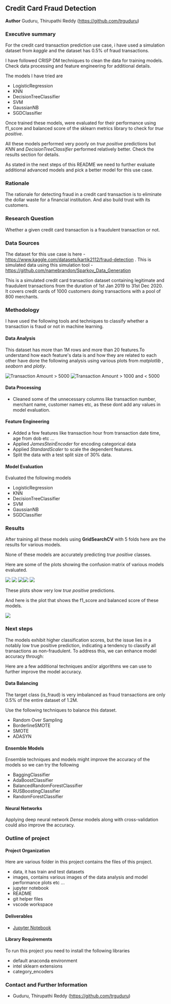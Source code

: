 ## Credit Card Fraud Detection

**Author**
Guduru, Thirupathi Reddy (https://github.com/trguduru)

### Executive summary
For the credit card transaction prediction use case, i have used a simulation dataset from *kaggle* and the dataset has 0.5%  of fraud transactions.

I have followed CRISP DM techniques to clean the data for training models. Check data processing and feature engineering for additional details.

The models I have tried are 

* LogisticRegression
* KNN
* DecisionTreeClassifier
* SVM
* GaussianNB
* SGDClassifier

Once trained these models, were evaluated for their performance using f1_score and balanced score of the sklearn metrics library to check for *true positive*.

All these models performed very poorly on *true positive* predictions but *KNN* and *DecisionTreeClassifier* performed relatively better. Check the results section for details.

As stated in the next steps of this README we need to further evaluate additional advanced models and pick a better model for this use case.

### Rationale
The rationale for detecting fraud in a credit card transaction is to eliminate the dollar waste for a financial institution. And also build trust with its customers.
### Research Question
Whether a given credit card transaction is a fraudulent transaction or not.

### Data Sources
The dataset for this use case is here - https://www.kaggle.com/datasets/kartik2112/fraud-detection .
This is simulated data using this simulation tool -  https://github.com/namebrandon/Sparkov_Data_Generation


This is a simulated credit card transaction dataset containing legitimate and fraudulent transactions from the duration of 1st Jan 2019 to 31st Dec 2020. It covers credit cards of 1000 customers doing transactions with a pool of 800 merchants.

### Methodology
I have used the following tools and techniques to classify whether a transaction is fraud or not in machine learning.
#### Data Analysis
This dataset has more than 1M rows and more than 20 features.To understand how each feature's data is and how they are related to each other have done the following analysis using various plots from *matplotlib* , *seaborn* and *plotly*.

![Transaction Amount > 5000](images/card_amt_5000.png) ![Transaction Amount > 1000 and < 5000](images/card_amt_1000.png)

#### Data Processing
* Cleaned some of the unnecessary columns like transaction number, merchant name, customer names etc, as these dont add any values in model evaluation.
#### Feature Engineering
* Added a few features like transaction hour from transaction date time, age from dob etc ...
* Applied *JamesSteinEncoder* for encoding categorical data
* Applied *StandardScaler* to scale the dependent features.
* Split the data with a test split size of 30% data.
#### Model Evaluation
Evaluated the following models
* LogisticRegression
* KNN
* DecisionTreeClassifier
* SVM
* GaussianNB
* SGDClassifier


### Results
After training all these models using **GridSearchCV** with 5 folds here are the results for various models.

None of these models are accurately predicting *true positive* classes.

Here are some of the plots showing the confusion matrix of various models evaluated.

![](images/log_reg_matrix.png) ![](images/sgd_matrix.png) ![](images/decision_tree_matrix.png)![](images/guassian_matrix.png) ![](images/knn_matrix.png)

These plots show very low *true positive* predictions.

And here is the plot that shows the f1_score and balanced score of these models.

![](images/models_base_perf.png)

### Next steps
The models exhibit higher classification scores, but the issue lies in a notably low true positive prediction, indicating a tendency to classify all transactions as non-fraudulent. To address this, we can enhance model accuracy through:

Here are a few additional techniques and/or algorithms we can use to further improve the model accuracy.

#### Data Balancing
The target class (is_fraud) is very imbalanced as fraud transactions are only 0.5% of the entire dataset of 1.2M.

Use the following techniques to balance this dataset.
* Random Over Sampling
* BorderlineSMOTE
* SMOTE
* ADASYN

#### Ensemble Models
Ensemble techniques and models might improve the accuracy of the models so we can try the following

* BaggingClassifier
* AdaBoostClassifier
* BalancedRandomForestClassifier
* RUSBoostingClassifier
* RandomForestClassifier

#### Neural Networks
Applying deep neural network *Dense* models along with cross-validation could also improve the accuracy.

### Outline of project

#### Project Organization
Here are various folder in this project contains the files of this project.
* data, it has train and test datasets
* images, contains various images of the data analysis and model performance plots etc ...
* jupyter notebook
* README
* git helper files
* vscode workspace

#### Deliverables
- [Jupyter Notebook](credit_card_fraud_detection.ipynb)

#### Library Requirements
To run this project you need to install the following libraries
* default anaconda environment
* intel sklearn extensions
* category_encoders

### Contact and Further Information
* Guduru, Thirupathi Reddy (https://github.com/trguduru)

